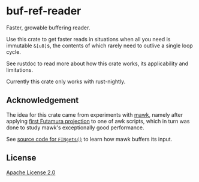 # buf-ref-reader

Faster, growable buffering reader.

Use this crate to get faster reads in situations when all you need is immutable `&[u8]`s,
the contents of which rarely need to outlive a single loop cycle.

See rustdoc to read more about how this crate works, its applicability and limitations.

Currently this crate only works with rust-nightly.

## Acknowledgement

The idea for this crate came from experiments with [mawk](https://invisible-island.net/mawk/),
namely after applying [first Futamura projection](https://en.wikipedia.org/wiki/Partial_evaluation#Futamura_projections) to one of awk scripts,
which in turn was done to study mawk's exceptionally good performance.

See [source code for `FINgets()`](https://github.com/ThomasDickey/mawk-20140914/blob/1d2b180d760ddb9d967ff377d9fe21fd4eb9cda5/fin.c#L212) to learn how mawk buffers its input.

## License

[Apache License 2.0](https://spdx.org/licenses/Apache-2.0.html)
